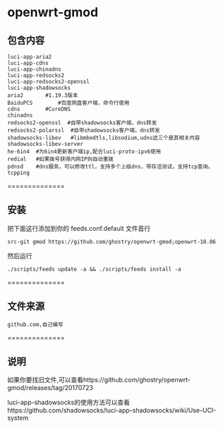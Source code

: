 # openwrt-gmod

包含内容
-------
    luci-app-aria2
    luci-app-cdns
    luci-app-chinadns
    luci-app-redsocks2
    luci-app-redsocks2-openssl
    luci-app-shadowsocks
    aria2		#1.19.3版本
    BaiduPCS		#百度网盘客户端，命令行使用
    cdns		#CureDNS
    chinadns
    redsocks2-openssl  #自带shadowsocks客户端，dns转发
    redsocks2-polarssl  #自带shadowsocks客户端，dns转发
    shadowsocks-libev	#libmbedtls,libsodium,udns这三个是其相关内容
    shadowsocks-libev-server
    he-6in4  #为6in4更新客户端ip,配合luci-proto-ipv6使用
    redial   #如果拨号获得内网IP则自动重拨
    pdnsd    #dns服务，可以修改ttl，支持多个上级dns，带存活测试，支持tcp查询。
    tcpping

==============

安装
-------

把下面这行添加到你的 feeds.conf.default 文件首行

    src-git gmod https://github.com/ghostry/openwrt-gmod;openwrt-18.06

然后运行

    ./scripts/feeds update -a && ./scripts/feeds install -a

==============

文件来源
-------
    github.com,自己编写

==============

说明
-------
如果你要找旧文件,可以查看https://github.com/ghostry/openwrt-gmod/releases/tag/20170723

luci-app-shadowsocks的使用方法可以查看https://github.com/shadowsocks/luci-app-shadowsocks/wiki/Use-UCI-system
